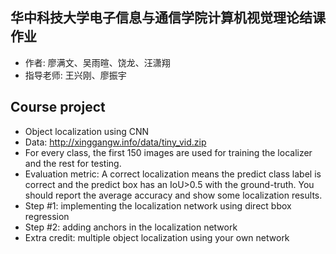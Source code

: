 ## 华中科技大学电子信息与通信学院计算机视觉理论结课作业
* 作者: 廖满文、吴雨暄、饶龙、汪潇翔
* 指导老师: 王兴刚、廖振宇

## Course project
* Object localization using CNN
* Data: http://xinggangw.info/data/tiny_vid.zip
* For every class, the first 150 images are used for training the localizer and the 
rest for testing.
* Evaluation metric: A correct localization means the predict class label is correct and the predict box has an IoU>0.5 with the ground-truth. You should report the average accuracy and show some localization results.
* Step #1: implementing the localization network using direct bbox regression
* Step #2: adding anchors in the localization network
* Extra credit: multiple object localization using your own network


